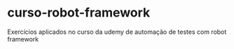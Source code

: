 # curso-robot-framework
Exercícios aplicados no curso da udemy de automação de testes com robot framework
